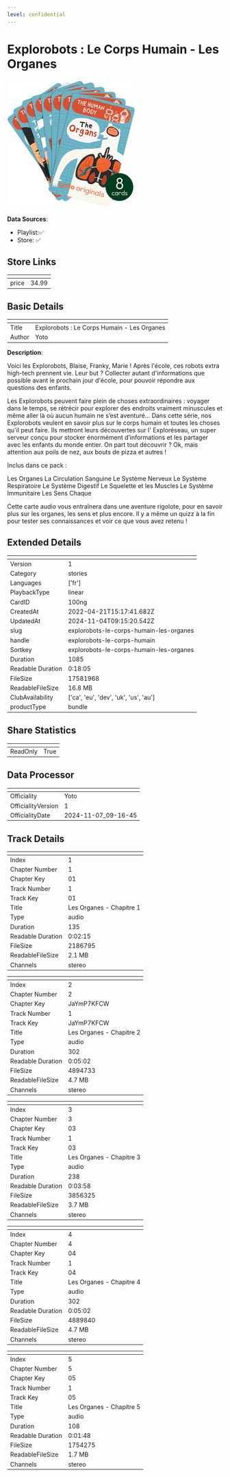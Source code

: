 ```yaml
---
level: confidential
---
```

# Explorobots : Le Corps Humain - Les Organes

![card_[100ng].png](../../img/cards/card_[100ng].png)

**Data Sources**: 

- Playlist:✅
- Store: ✅


## Store Links

| <!-- --> | <!-- --> |
| - | - |
| price | 34.99 |


## Basic Details

| <!-- --> | <!-- --> |
| - | - |
| Title | Explorobots : Le Corps Humain - Les Organes |
| Author | Yoto |

**Description**:

Voici les Explorobots, Blaise, Franky, Marie ! Après l'école, ces robots extra high-tech  prennent vie. Leur but ? Collecter autant d'informations que possible avant le prochain jour d'école, pour pouvoir répondre aux questions des enfants. 

Les Explorobots peuvent faire plein de choses extraordinaires : voyager dans le temps, se rétrécir pour explorer des endroits vraiment minuscules et même aller là où aucun humain ne s’est aventuré… Dans cette série, nos Explorobots veulent en savoir plus sur le corps humain et toutes les choses qu'il peut faire. Ils mettront leurs découvertes sur l' Exploréseau, un super serveur conçu pour stocker énormément d’informations et les partager avec les enfants du monde entier. On part tout découvrir ? Ok, mais attention aux poils de nez, aux bouts de pizza et autres ! 

Inclus dans ce pack : 

Les Organes 
La Circulation Sanguine 
Le Système Nerveux 
Le Système Respiratoire 
Le Système Digestif 
Le Squelette et les Muscles 
Le Système Immunitaire 
Les Sens Chaque 

Cette carte audio vous entraînera dans une aventure rigolote, pour en savoir plus sur les organes, les sens et plus encore. Il y a même un quizz à la fin pour tester ses connaissances et voir ce que vous avez retenu !


## Extended Details

| <!-- --> | <!-- --> |
| - | - |
| Version | 1 |
| Category | stories |
| Languages | ['fr'] |
| PlaybackType | linear |
| CardID | 100ng |
| CreatedAt | 2022-04-21T15:17:41.682Z |
| UpdatedAt | 2024-11-04T09:15:20.542Z |
| slug | explorobots-le-corps-humain-les-organes |
| handle | explorobots-le-corps-humain |
| Sortkey | explorobots-le-corps-humain-les-organes |
| Duration | 1085 |
| Readable Duration | 0:18:05 |
| FileSize | 17581968 |
| ReadableFileSize | 16.8 MB |
| ClubAvailability | ['ca', 'eu', 'dev', 'uk', 'us', 'au'] |
| productType | bundle |


## Share Statistics

| <!-- --> | <!-- --> |
| - | - |
| ReadOnly | True |


## Data Processor

| <!-- --> | <!-- --> |
| - | - |
| Officiality | Yoto
| OfficialityVersion | 1
| OfficialityDate | 2024-11-07_09-16-45


## Track Details

| <!-- --> | <!-- --> |
| - | - |
| Index | 1 |
| Chapter Number | 1 |
| Chapter Key | 01 |
| Track Number | 1 |
| Track Key | 01 |
| Title | Les Organes - Chapitre 1 |
| Type | audio |
| Duration | 135 |
| Readable Duration | 0:02:15 |
| FileSize | 2186795 |
| ReadableFileSize | 2.1 MB |
| Channels | stereo |

| <!-- --> | <!-- --> |
| - | - |
| Index | 2 |
| Chapter Number | 2 |
| Chapter Key | JaYmP7KFCW |
| Track Number | 1 |
| Track Key | JaYmP7KFCW |
| Title | Les Organes - Chapitre 2 |
| Type | audio |
| Duration | 302 |
| Readable Duration | 0:05:02 |
| FileSize | 4894733 |
| ReadableFileSize | 4.7 MB |
| Channels | stereo |

| <!-- --> | <!-- --> |
| - | - |
| Index | 3 |
| Chapter Number | 3 |
| Chapter Key | 03 |
| Track Number | 1 |
| Track Key | 03 |
| Title | Les Organes - Chapitre 3 |
| Type | audio |
| Duration | 238 |
| Readable Duration | 0:03:58 |
| FileSize | 3856325 |
| ReadableFileSize | 3.7 MB |
| Channels | stereo |

| <!-- --> | <!-- --> |
| - | - |
| Index | 4 |
| Chapter Number | 4 |
| Chapter Key | 04 |
| Track Number | 1 |
| Track Key | 04 |
| Title | Les Organes - Chapitre 4 |
| Type | audio |
| Duration | 302 |
| Readable Duration | 0:05:02 |
| FileSize | 4889840 |
| ReadableFileSize | 4.7 MB |
| Channels | stereo |

| <!-- --> | <!-- --> |
| - | - |
| Index | 5 |
| Chapter Number | 5 |
| Chapter Key | 05 |
| Track Number | 1 |
| Track Key | 05 |
| Title | Les Organes - Chapitre 5 |
| Type | audio |
| Duration | 108 |
| Readable Duration | 0:01:48 |
| FileSize | 1754275 |
| ReadableFileSize | 1.7 MB |
| Channels | stereo |

